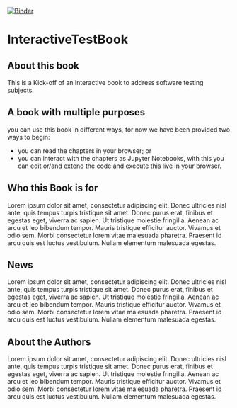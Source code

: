 [![Binder](https://mybinder.org/badge_logo.svg)](https://mybinder.org/v2/gh/ViniciusSiqueira54/InteractiveTestBook/master)

# InteractiveTestBook

## About this book

This is a Kick-off of an interactive book to address software testing subjects.

## A book with multiple purposes
you can use this book in different ways, for now we have been provided two ways to begin:
* you can read the chapters in your browser; or
* you can interact with the chapters as Jupyter Notebooks, with this you can edit or/and extend the code and execute this live in your browser.

## Who this Book is for
Lorem ipsum dolor sit amet, consectetur adipiscing elit. Donec ultricies nisl ante, quis tempus turpis tristique sit amet. Donec purus erat, finibus et egestas eget, viverra ac sapien. Ut tristique molestie fringilla. Aenean ac arcu et leo bibendum tempor. Mauris tristique efficitur auctor. Vivamus et odio sem. Morbi consectetur lorem vitae malesuada pharetra. Praesent id arcu quis est luctus vestibulum. Nullam elementum malesuada egestas.

## News
Lorem ipsum dolor sit amet, consectetur adipiscing elit. Donec ultricies nisl ante, quis tempus turpis tristique sit amet. Donec purus erat, finibus et egestas eget, viverra ac sapien. Ut tristique molestie fringilla. Aenean ac arcu et leo bibendum tempor. Mauris tristique efficitur auctor. Vivamus et odio sem. Morbi consectetur lorem vitae malesuada pharetra. Praesent id arcu quis est luctus vestibulum. Nullam elementum malesuada egestas.

## About the Authors
Lorem ipsum dolor sit amet, consectetur adipiscing elit. Donec ultricies nisl ante, quis tempus turpis tristique sit amet. Donec purus erat, finibus et egestas eget, viverra ac sapien. Ut tristique molestie fringilla. Aenean ac arcu et leo bibendum tempor. Mauris tristique efficitur auctor. Vivamus et odio sem. Morbi consectetur lorem vitae malesuada pharetra. Praesent id arcu quis est luctus vestibulum. Nullam elementum malesuada egestas.


